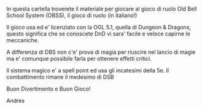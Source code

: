In questa cartella troverete il materiale per giocare al gioco di ruolo Old Bell School System (OBSS), il gioco di ruolo (in italiano!) 

Il gioco usa ed e' licenziato con la OGL 5.1, quella di Dungeon & Dragons, questo significa che se conoscete DnD vi sara' facile e veloce capirne le meccaniche.

A differenza di DBS non c'e' prova di magia per riuscire nel lancio di magie ma e' comunque possibile farla per ottenere effetti critici.

Il sistema magico e' a spell point ed usa gli incatesimi della 5e. Il combattimento rimane il medesimo di DSB


Buon Divertimento e Buon Gioco!

Andres
